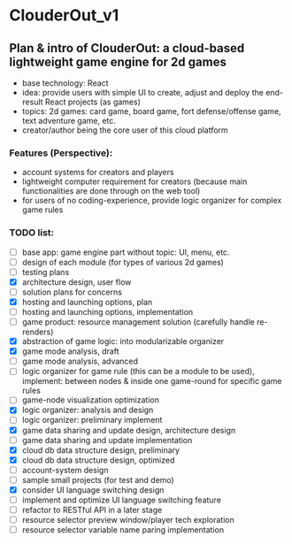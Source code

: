# ClouderOut_v1

## Plan & intro of ClouderOut: a cloud-based lightweight game engine for 2d games
- base technology: React
- idea: provide users with simple UI to create, adjust and deploy the end-result React projects (as games)
- topics: 2d games: card game, board game, fort defense/offense game, text adventure game, etc.
- creator/author being the core user of this cloud platform

### Features (Perspective):
- account systems for creators and players
- lightweight computer requirement for creators (because main functionalities are done through on the web tool)
- for users of no coding-experience, provide logic organizer for complex game rules

### TODO list:
- [ ] base app: game engine part without topic: UI, menu, etc.
- [ ] design of each module (for types of various 2d games)
- [ ] testing plans
- [x] architecture design, user flow
- [ ] solution plans for concerns
- [x] hosting and launching options, plan
- [ ] hosting and launching options, implementation
- [ ] game product: resource management solution (carefully handle re-renders)
- [x] abstraction of game logic: into modularizable organizer
- [x] game mode analysis, draft
- [ ] game mode analysis, advanced
- [ ] logic organizer for game rule (this can be a module to be used), implement: between nodes & inside one game-round for specific game rules
- [ ] game-node visualization optimization
- [x] logic organizer: analysis and design
- [ ] logic organizer: preliminary implement
- [x] game data sharing and update design, architecture design
- [ ] game data sharing and update implementation
- [x] cloud db data structure design, preliminary
- [x] cloud db data structure design, optimized
- [ ] account-system design
- [ ] sample small projects (for test and demo)
- [x] consider UI language switching design
- [ ] implement and optimize UI language switching feature
- [ ] refactor to RESTful API in a later stage
- [ ] resource selector preview window/player tech exploration
- [ ] resource selector variable name paring implementation
